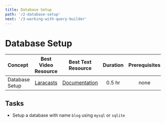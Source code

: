 ```yaml
---
title: Database Setup
path: '/2-database-setup'
next: '/3-working-with-query-builder'
---
```

# Database Setup

Concept | Best Video Resource | Best Text Resource | Duration | Prerequisites
:-- | :--: | :--: | :--: | :--:
Database Setup | [Laracasts](https://laracasts.com/series/laravel-from-scratch-2017/episodes/4) | [Documentation](https://laravel.com/docs/5.4/database) | 0.5 hr | none

## Tasks

- Setup a database with name `blog` using `mysql` or `sqlite`
